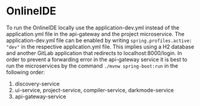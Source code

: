 # OnlineIDE

To run the OnlineIDE locally  use the application-dev.yml instead of the application.yml file in the api-gateway and the project microservice. The application-dev.yml file can be enabled by writing `spring.profiles.active: "dev"` in the respective application.yml file.  This implies using a H2 database and another GitLab application that redirects to localhost:8000/login. In order to prevent a forwarding error in the api-gateway service it is best to run the microservices by the command `./mvnw spring-boot:run` in the following order:
1. discovery-service
2. ui-service, project-service, compiler-service, darkmode-service
3. api-gateway-service


